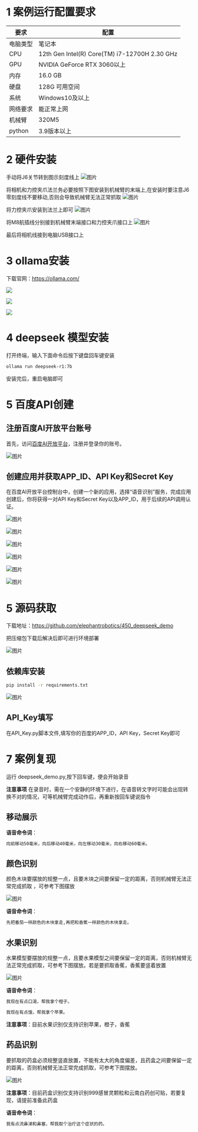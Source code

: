 # 1 案例运行配置要求
|要求|配置|
|----|----|
|电脑类型|笔记本|
|CPU|12th Gen Intel(R) Core(TM) i7-12700H 2.30 GHz|
|GPU|NVIDIA GeForce RTX 3060以上|
|内存|16.0 GB|
|硬盘|128G 可用空间|
|系统|Windows10及以上|
|网络要求|能正常上网|
|机械臂|320M5|
|python|3.9版本以上|

# 2 硬件安装

手动将J6关节转到图示刻度线上
![图片](./img/r1.png)

将相机和力控夹爪法兰务必要按照下图安装到机械臂的末端上,在安装时要注意J6零刻度线不要移动,否则会导致机械臂无法正常抓取
![图片](./img/r2.png)

将力控夹爪安装到法兰上即可
![图片](./img/r3.png)

将M8航插线分别接到机械臂末端接口和力控夹爪接口上
![图片](./img/r4.png)

最后将相机线接到电脑USB接口上




# 3 ollama安装

下载官网：https://ollama.com/

![](./img/0.png)


![](./img/1.png)

![](./img/2.png)

# 4 deepseek 模型安装
打开终端，输入下面命令后按下键盘回车键安装
```bash
ollama run deepseek-r1:7b
```

安装完后，重启电脑即可

# 5 百度API创建



## 注册百度AI开放平台账号
首先，访问[百度AI开放平台](https://ai.baidu.com/)，注册并登录你的账号。

![图片](./img/bd1.png)



## 创建应用并获取APP_ID、API Key和Secret Key
在百度AI开放平台控制台中，创建一个新的应用，选择“语音识别”服务，完成应用创建后，你将获得一对API Key和Secret Key以及APP_ID，用于后续的API调用认证。

![图片](./img/bd2.png)

![图片](./img/bd3.png)

![图片](./img/bd4.png)

![图片](./img/bd5.png)

![图片](./img/bd7.png)

![图片](./img/bd6.png)



# 5 源码获取
下载地址：https://github.com/elephantrobotics/450_deepseek_demo

把压缩包下载后解决后即可进行环境部署

![图片](./img/git.png)



## 依赖库安装
```bash
pip install -r requirements.txt
```
![图片](./img/pip.png)

## API_Key填写
在API_Key.py脚本文件,填写你的百度的APP_ID，API Key，Secret Key即可

# 7 案例复现

运行 deepseek_demo.py,按下回车键，便会开始录音

**注意事项**
在录音时，需在一个安静的环境下进行，在语音转文字时可能会出现转换不对的情况，可等机械臂完成动作后，再重新按回车键说指令


## 移动展示

**语音命令词**：
```bash
向前移动50毫米，向后移动40毫米，向左移动30毫米，向右移动60毫米。
```

## 颜色识别
颜色木块要摆放的规整一点，且要木块之间要保留一定的距离，否则机械臂无法正常完成抓取
，可参考下图摆放

![图片](./img/color.png)

**语音命令词**：
```bash
先把番茄一样颜色的木块拿走,再把和香蕉一样颜色的木块拿走。
```
## 水果识别
水果模型要摆放的规整一点，且要水果模型之间要保留一定的距离，否则机械臂无法正常完成抓取，可参考下图摆放。若是要抓取香蕉，香蕉要竖着放置

![图片](./img/fruit.png)

**语音命令词**：
```bash
我现在有点口渴，帮我拿个橙子。
```

```bash
我现在有点饿，帮我拿个苹果。
```
**注意事项**：目前水果识别仅支持识别苹果，橙子，香蕉

## 药品识别
要抓取的药盒必须规整竖直放置，不能有太大的角度偏差，且药盒之间要保留一定的距离，否则机械臂无法正常完成抓取，可参考下图摆放。

![图片](./img/yao.png)

**注意事项**：目前药盒识别仅支持识别999感冒灵颗粒和云南白药创可贴，若要复现，请提前准备此药盒

**语音命令词**：
```bash
我有点流鼻涕和鼻塞，帮我取个治疗这个症状的药。
```
